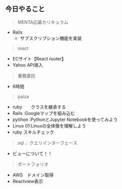 ## 今日やること

> MENTA応募カリキュラム
- Rails
  - サブスクリプション機能を実装

  
> react
- ECサイト【React router】
- Yahoo API導入


> 業務委託
- 6時間


> paiza
- ruby　　クラスを継承する
- Rails :Googleマップを組み込む
- pytihon :PythonとJupyter Notebookを使ってみよう
- Linux 01:Linuxの全体像を理解しよう
- ruby スキルチェック



> sql 、クエリインターフェース
- ビューについて！！

> ポートフォリオ
 - AWS　ドメイン取得
 - Reactview表示
